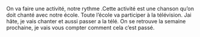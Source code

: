 On va faire une activité, notre rythme .Cette activité est une chanson qu’on doit chanté avec notre école. Toute  l’école va participer à la télévision. Jai hâte, je vais chanter et aussi passer a la télé.
On se retrouve la semaine prochaine, je vais vous compter comment cela c’est passé. 
